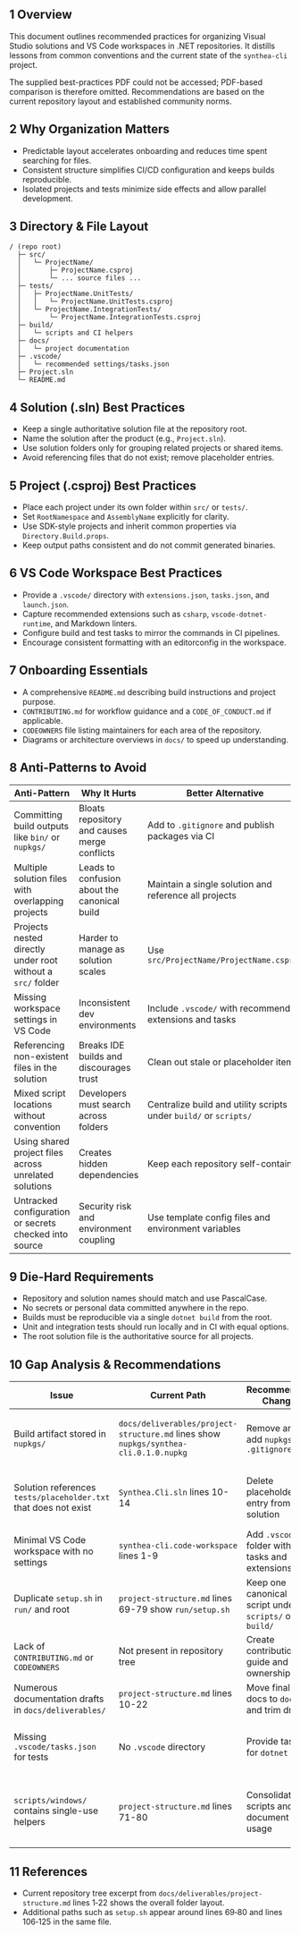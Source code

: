 ## 1 Overview
This document outlines recommended practices for organizing Visual Studio solutions and VS Code workspaces in .NET repositories. It distills lessons from common conventions and the current state of the `synthea-cli` project.

The supplied best-practices PDF could not be accessed; PDF-based comparison is therefore omitted. Recommendations are based on the current repository layout and established community norms.

## 2 Why Organization Matters
- Predictable layout accelerates onboarding and reduces time spent searching for files.
- Consistent structure simplifies CI/CD configuration and keeps builds reproducible.
- Isolated projects and tests minimize side effects and allow parallel development.

## 3 Directory & File Layout
```
/ (repo root)
  ├─ src/
  │   └─ ProjectName/
  │       ├─ ProjectName.csproj
  │       └─ ... source files ...
  ├─ tests/
  │   ├─ ProjectName.UnitTests/
  │   │   └─ ProjectName.UnitTests.csproj
  │   └─ ProjectName.IntegrationTests/
  │       └─ ProjectName.IntegrationTests.csproj
  ├─ build/
  │   └─ scripts and CI helpers
  ├─ docs/
  │   └─ project documentation
  ├─ .vscode/
  │   └─ recommended settings/tasks.json
  ├─ Project.sln
  └─ README.md
```
## 4 Solution (.sln) Best Practices
- Keep a single authoritative solution file at the repository root.
- Name the solution after the product (e.g., `Project.sln`).
- Use solution folders only for grouping related projects or shared items.
- Avoid referencing files that do not exist; remove placeholder entries.

## 5 Project (.csproj) Best Practices
- Place each project under its own folder within `src/` or `tests/`.
- Set `RootNamespace` and `AssemblyName` explicitly for clarity.
- Use SDK-style projects and inherit common properties via `Directory.Build.props`.
- Keep output paths consistent and do not commit generated binaries.

## 6 VS Code Workspace Best Practices
- Provide a `.vscode/` directory with `extensions.json`, `tasks.json`, and `launch.json`.
- Capture recommended extensions such as `csharp`, `vscode-dotnet-runtime`, and Markdown linters.
- Configure build and test tasks to mirror the commands in CI pipelines.
- Encourage consistent formatting with an editorconfig in the workspace.

## 7 Onboarding Essentials
- A comprehensive `README.md` describing build instructions and project purpose.
- `CONTRIBUTING.md` for workflow guidance and a `CODE_OF_CONDUCT.md` if applicable.
- `CODEOWNERS` file listing maintainers for each area of the repository.
- Diagrams or architecture overviews in `docs/` to speed up understanding.

## 8 Anti-Patterns to Avoid
| Anti-Pattern | Why It Hurts | Better Alternative |
| --- | --- | --- |
| Committing build outputs like `bin/` or `nupkgs/` | Bloats repository and causes merge conflicts | Add to `.gitignore` and publish packages via CI |
| Multiple solution files with overlapping projects | Leads to confusion about the canonical build | Maintain a single solution and reference all projects |
| Projects nested directly under root without a `src/` folder | Harder to manage as solution scales | Use `src/ProjectName/ProjectName.csproj` |
| Missing workspace settings in VS Code | Inconsistent dev environments | Include `.vscode/` with recommended extensions and tasks |
| Referencing non-existent files in the solution | Breaks IDE builds and discourages trust | Clean out stale or placeholder items |
| Mixed script locations without convention | Developers must search across folders | Centralize build and utility scripts under `build/` or `scripts/` |
| Using shared project files across unrelated solutions | Creates hidden dependencies | Keep each repository self-contained |
| Untracked configuration or secrets checked into source | Security risk and environment coupling | Use template config files and environment variables |

## 9 Die-Hard Requirements
- Repository and solution names should match and use PascalCase.
- No secrets or personal data committed anywhere in the repo.
- Builds must be reproducible via a single `dotnet build` from the root.
- Unit and integration tests should run locally and in CI with equal options.
- The root solution file is the authoritative source for all projects.

## 10 Gap Analysis & Recommendations
| Issue | Current Path | Recommended Change | Rationale |
| --- | --- | --- | --- |
| Build artifact stored in `nupkgs/` | `docs/deliverables/project-structure.md` lines show `nupkgs/synthea-cli.0.1.0.nupkg` | Remove and add `nupkgs/` to `.gitignore` | Keeps repo lean and avoids outdated packages |
| Solution references `tests/placeholder.txt` that does not exist | `Synthea.Cli.sln` lines 10-14 | Delete placeholder entry from solution | Prevents build warnings and confusion |
| Minimal VS Code workspace with no settings | `synthea-cli.code-workspace` lines 1-9 | Add `.vscode/` folder with tasks and extensions | Aligns editor experience across team |
| Duplicate `setup.sh` in `run/` and root | `project-structure.md` lines 69-79 show `run/setup.sh` | Keep one canonical script under `scripts/` or `build/` | Removes ambiguity about setup process |
| Lack of `CONTRIBUTING.md` or `CODEOWNERS` | Not present in repository tree | Create contribution guide and ownership file | Clarifies workflow and review expectations |
| Numerous documentation drafts in `docs/deliverables/` | `project-structure.md` lines 10-22 | Move finalized docs to `docs/` and trim drafts | Streamlines onboarding materials |
| Missing `.vscode/tasks.json` for tests | No `.vscode` directory | Provide tasks for `dotnet test` | Makes running tests easier for new contributors |
| `scripts/windows/` contains single-use helpers | `project-structure.md` lines 71-80 | Consolidate scripts and document usage | Reduces clutter and encourages cross-platform scripts |

## 11 References
- Current repository tree excerpt from `docs/deliverables/project-structure.md` lines 1‑22 shows the overall folder layout.
- Additional paths such as `setup.sh` appear around lines 69‑80 and lines 106‑125 in the same file.
